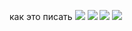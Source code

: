 как это писать
![](https://sun9-3.userapi.com/aP8QyQVR8hM71DloN_GAaVnhY_G0w_Ko5aG0BQ/jlrj2zv-TiY.jpg)
![](https://sun9-66.userapi.com/9OzSnSVtVRWGxpFWAJJhp1zS5KK7QvWJPkBIMw/Q8hLR4KgLcM.jpg)
![](https://sun9-2.userapi.com/tiogw6ftSIVo1SeVeyUYqvYjypQMpxpni-9BfQ/T8Hpn9Pw-MM.jpg)
![](https://sun9-36.userapi.com/kysVRgA9VuGPbVLYOzsdpM0pH1k3-AykgHOsYA/fpW97f_OG3Q.jpg)
